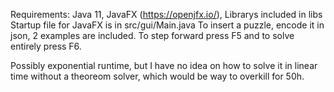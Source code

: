 Requirements: Java 11, JavaFX (https://openjfx.io/), Librarys included in libs
Startup file for JavaFX is in src/gui/Main.java
To insert a puzzle, encode it in json, 2 examples are included. To step forward press F5 and to solve entirely press F6.

Possibly exponential runtime, but I have no idea on how to solve it in linear time without a theoreom solver, which would be way to overkill for 50h.